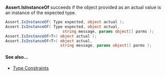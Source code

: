 **Assert.IsInstanceOf** succeeds if the object provided as an actual value is an instance of the expected type.

```C#
Assert.IsInstanceOf( Type expected, object actual );
Assert.IsInstanceOf( Type expected, object actual, 
                         string message, params object[] parms );
Assert.IsInstanceOf<T>( object actual );
Assert.IsInstanceOf<T>( object actual, 
                        string message, params object[] parms );			
```

#### See also...
 * [Type Constraints](constraints#type-constraints)

